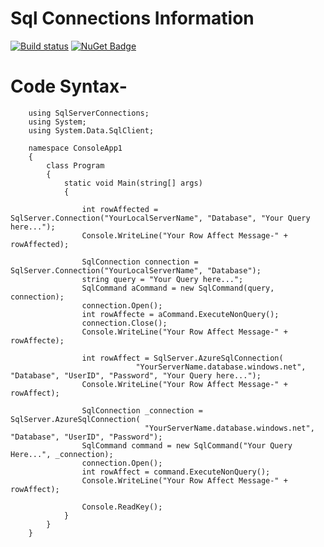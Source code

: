 # Sql Connections Information
[![Build status](https://ci.appveyor.com/api/projects/status/67ubhtmijuhyhq6q?svg=true)](https://ci.appveyor.com/project/eshohag/SqlServerConnections)
[![NuGet Badge](https://buildstats.info/nuget/SqlConnection)](https://www.nuget.org/packages/SqlConnection)

# Code Syntax-

        using SqlServerConnections;
        using System;
        using System.Data.SqlClient;

        namespace ConsoleApp1
        {
            class Program
            {
                static void Main(string[] args)
                {

                    int rowAffected = SqlServer.Connection("YourLocalServerName", "Database", "Your Query here...");
                    Console.WriteLine("Your Row Affect Message-" + rowAffected);

                    SqlConnection connection = SqlServer.Connection("YourLocalServerName", "Database");
                    string query = "Your Query here...";
                    SqlCommand aCommand = new SqlCommand(query, connection);
                    connection.Open();
                    int rowAffecte = aCommand.ExecuteNonQuery();
                    connection.Close();
                    Console.WriteLine("Your Row Affect Message-" + rowAffecte);

                    int rowAffect = SqlServer.AzureSqlConnection(
                                "YourServerName.database.windows.net", "Database", "UserID", "Password", "Your Query here...");
                    Console.WriteLine("Your Row Affect Message-" + rowAffect);

                    SqlConnection _connection = SqlServer.AzureSqlConnection(
                                  "YourServerName.database.windows.net", "Database", "UserID", "Password");
                    SqlCommand command = new SqlCommand("Your Query Here...", _connection);
                    connection.Open();
                    int rowAffect = command.ExecuteNonQuery();
                    Console.WriteLine("Your Row Affect Message-" + rowAffect);

                    Console.ReadKey();
                }
            }
        }
